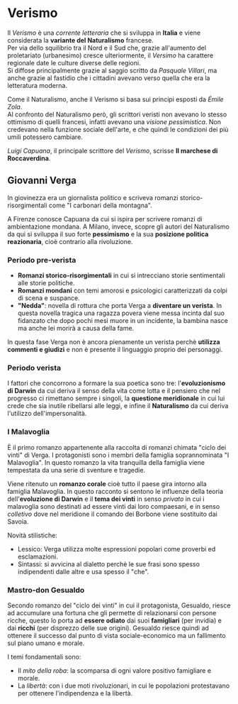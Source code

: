 # Verismo

Il _Verismo_ è una _corrente letteraria_ che si sviluppa in **Italia** e viene considerata la **variante del Naturalismo** francese. \
Per via dello squilibrio tra il Nord e il Sud che, grazie all'aumento del proletariato (urbanesimo) cresce ulteriormente, il _Versimo_ ha carattere regionale date le culture diverse delle regioni. \
Si diffose principalmente grazie al saggio scritto da _Pasquale Villari_, ma anche grazie al fastidio che i cittadini avevano verso quella che era la letteratura moderna.

Come il Naturalismo, anche il Verismo si basa sui principi esposti da _Émile Zola_. \
Al confronto del Naturalismo però, gli scrittori veristi non avevano lo stesso ottimismo di quelli francesi, infatti avevano una _visione pessimistica_. Non credevano nella funzione sociale dell'arte, e che quindi le condizioni dei più umili potessero cambiare.

_Luigi Capuana_, il principale scrittore del _Verismo_, scrisse **Il marchese di Roccaverdina**.

## Giovanni Verga

In giovinezza era un giornalista politico e scriveva romanzi storico-risorgimentali come "I carbonari della montagna".

A Firenze conosce Capuana da cui si ispira per scrivere romanzi di ambientazione mondana. A Milano, invece, scopre gli autori del Naturalismo da qui si sviluppa il suo forte **pessimismo** e la sua **posizione politica reazionaria**, cioè contrario alla rivoluzione.

### Periodo pre-verista

- **Romanzi storico-risorgimentali** in cui si intrecciano storie sentimentali alle storie politiche.
- **Romanzi mondani** con temi amorosi e psicologici caratterizzati da colpi di scena e suspance.
- **"Nedda"**: novella di rottura che porta Verga a **diventare un verista**. In questa novella tragica una ragazza povera viene messa incinta dal suo fidanzato che dopo pochi mesi muore in un incidente, la bambina nasce ma anche lei morirà a causa della fame.

In questa fase Verga non è ancora pienamente un verista perchè **utilizza commenti e giudizi** e non è presente il linguaggio proprio dei personaggi.

### Periodo verista

I fattori che concorrono a formare la sua poetica sono tre: l'**evoluzionismo di Darwin** da cui deriva il senso della vita come lotta e il pensiero che nel progresso ci rimettano sempre i singoli, la **questione meridionale** in cui lui crede che sia inutile ribellarsi alle leggi, e infine il **Naturalismo** da cui deriva l'utilizzo dell'impersonalità.

### I Malavoglia

È il primo romanzo appartenente alla raccolta di romanzi chimata "ciclo dei vinti" di Verga. I protagonisti sono i membri della famiglia soprannominata "I Malavoglia". In questo romanzo la vita tranquilla della famiglia viene tempestata da una serie di sventure e tragedie.

Viene ritenuto un **romanzo corale** cioè tutto il paese gira intorno alla famiglia Malavoglia. In questo racconto si sentono le influenze della teoria dell'**evoluzione di Darwin** e il **tema dei vinti** in senso _privato_ in cui i malavoglia sono destinati ad essere vinti dai loro compaesani, e in senso _colletivo_ dove nel meridione il comando dei Borbone viene sostituito dai Savoia.

Novità stilistiche:

- Lessico: Verga utilizza molte espressioni popolari come proverbi ed esclamazioni.
- Sintassi: si avvicina al dialetto perchè le sue frasi sono spesso indipendenti dalle altre e usa spesso il "che".

### Mastro-don Gesualdo

Secondo romanzo del "ciclo dei vinti" in cui il protagonista, Gesualdo, riesce ad accumulare una fortuna che gli permette di relazionarsi con persone ricche, questo lo porta ad **essere odiato** dai suoi **famigliari** (per invidia) e dai **ricchi** (per disprezzo delle sue origini). Gesualdo riesce quindi ad ottenere il successo dal punto di vista sociale-economico ma un fallimento sul piano umano e morale.

I temi fondamentali sono:

- Il _mito della roba_: la scomparsa di ogni valore positivo famigliare e morale.
- La _libertà_: con i due moti rivoluzionari, in cui le popolazioni protestavano per ottenere l'indipendenza e la libertà.
